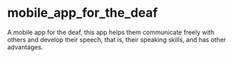# mobile_app_for_the_deaf
A mobile app for the deaf, this app helps them communicate freely with others and develop their speech, that is, their speaking skills, and has other advantages.  
